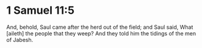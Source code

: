 # 1 Samuel 11:5

And, behold, Saul came after the herd out of the field; and Saul said, What [aileth] the people that they weep? And they told him the tidings of the men of Jabesh.